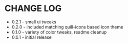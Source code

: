 # CHANGE LOG

- 0.2.1 - small ui tweaks
- 0.2.0 - included matching quill-icons based icon theme
- 0.1.0 - variety of color tweaks, readme cleanup
- 0.0.1 - initial release